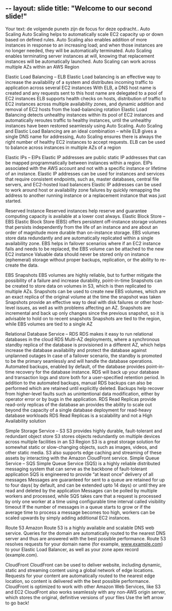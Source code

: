 --
layout: slide
title: "Welcome to our second slide!"
---
Your text: de volgende punetn zijn de focus for deze opdracht..
Auto Scaling
Auto Scaling helps to automatically scale EC2 capacity up or down based on defined rules.
Auto Scaling also enables addition of more instances in response to an increasing load; and when those instances are no longer needed, they will be automatically terminated.
Auto Scaling enables terminating server instances at will, knowing that replacement instances will be automatically launched.
Auto Scaling can work across multiple AZs within an AWS Region

Elastic Load Balancing – ELB
Elastic Load balancing is an effective way to increase the availability of a system and distributes incoming traffic to application across several EC2 instances
With ELB, a DNS host name is created and any requests sent to this host name are delegated to a pool of EC2 instances
ELB supports health checks on hosts, distribution of traffic to EC2 instances across multiple availability zones, and dynamic addition and removal of EC2 hosts from the load-balancing rotation
Elastic Load Balancing detects unhealthy instances within its pool of EC2 instances and automatically reroutes traffic to healthy instances, until the unhealthy instances have been restored seamlessly using Auto Scaling.
Auto Scaling and Elastic Load Balancing are an ideal combination – while ELB gives a single DNS name for addressing, Auto Scaling ensures there is always the right number of healthy EC2 instances to accept requests.
ELB can be used to balance across instances in multiple AZs of a region

Elastic IPs – EIPs
Elastic IP addresses are public static IP addresses that can be mapped programmatically between instances within a region.
EIPs associated with the AWS account and not with a specific instance or lifetime of an instance.
Elastic IP addresses can be used for instances and services that require consistent endpoints, such as, master databases, central file servers, and EC2-hosted load balancers
Elastic IP addresses can be used to work around host or availability zone failures by quickly remapping the address to another running instance or a replacement instance that was just started.

Reserved Instance
Reserved instances help reserve and guarantee computing capacity is available at a lower cost always.
Elastic Block Store – EBS
Elastic Block Store (EBS) offers persistent off-instance storage volumes that persists independently from the life of an instance and are about an order of magnitude more durable than on-instance storage.
EBS volumes store data redundantly and are automatically replicated within a single availability zone.
EBS helps in failover scenarios where if an EC2 instance fails and needs to be replaced, the EBS volume can be attached to the new EC2 instance
Valuable data should never be stored only on instance (ephemeral) storage without proper backups, replication, or the ability to re-create the data.

EBS Snapshots
EBS volumes are highly reliable, but to further mitigate the possibility of a failure and increase durability, point-in-time Snapshots can be created to store data on volumes in S3, which is then replicated to multiple AZs.
Snapshots can be used to create new EBS volumes, which are an exact replica of the original volume at the time the snapshot was taken
Snapshots provide an effective way to deal with disk failures or other host-level issues, as well as with problems affecting an AZ.
Snapshots are incremental and back up only changes since the previous snapshot, so it is advisable to hold on to recent snapshots
Snapshots are tied to the region, while EBS volumes are tied to a single AZ

Relational Database Service – RDS
RDS makes it easy to run relational databases in the cloud
RDS Multi-AZ deployments, where a synchronous standby replica of the database is provisioned in a different AZ, which helps increase the database availability and protect the database against unplanned outages
In case of a failover scenario, the standby is promoted to be the primary seamlessly and will handle the database operations.
Automated backups, enabled by default, of the database provides point-in-time recovery for the database instance.
RDS will back up your database and transaction logs and store both for a user-specified retention period.
In addition to the automated backups, manual RDS backups can also be performed which are retained until explicitly deleted.
Backups help recover from higher-level faults such as unintentional data modification, either by operator error or by bugs in the application.
RDS Read Replicas provide read-only replicas of the database an provides the ability to scale out beyond the capacity of a single database deployment for read-heavy database workloads
RDS Read Replicas is a scalability and not a High Availability solution

Simple Storage Service – S3
S3 provides highly durable, fault-tolerant and redundant object store
S3 stores objects redundantly on multiple devices across multiple facilities in an S3 Region
S3 is a great storage solution for somewhat static or slow-changing objects, such as images, videos, and other static media.
S3 also supports edge caching and streaming of these assets by interacting with the Amazon CloudFront service.
Simple Queue Service – SQS
Simple Queue Service (SQS) is a highly reliable distributed messaging system that can serve as the backbone of fault-tolerant application
SQS is engineered to provide “at least once” delivery of all messages
Messages are guaranteed for sent to a queue are retained for up to four days( by default, and can be extended upto 14 days)  or until they are read and deleted by the application
Messages can be polled by multiple workers and processed, while SQS takes care that a request is processed by only one worker at a time using configurable time interval called visibility timeout
If the number of messages in a queue starts to grow or if the average time to process a message becomes too high, workers can be scaled upwards by simply adding additional EC2 instances.

Route 53
Amazon Route 53 is a highly available and scalable DNS web service.
Queries for the domain are automatically routed to the nearest DNS server and thus are answered with the best possible performance.
Route 53 resolves requests for your domain name (for example, www.example.com) to your Elastic Load Balancer, as well as your zone apex record (example.com).

CloudFront
CloudFront can be used to deliver website, including dynamic, static and streaming content using a global network of edge locations.
Requests for your content are automatically routed to the nearest edge location, so content is delivered with the best possible performance.
CloudFront is optimized to work with other Amazon Web Services, like S3 and EC2
CloudFront also works seamlessly with any non-AWS origin server, which stores the original, definitive versions of your files
Use the left arrow to go back!
